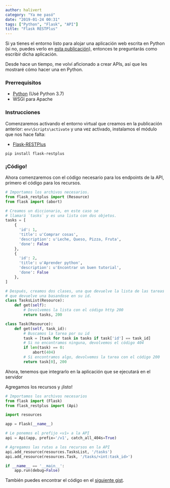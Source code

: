```yaml
---
author: halivert
category: "Ya me pasó"
date: "2019-01-24 00:31"
tags: ["Python", "Flask", "API"]
title: "Flask RESTPlus"
---
```


Si ya tienes el entorno listo para alojar una aplicación web escrita en Python
(si no, puedes verlo en [esta publicación][1]), entonces te preguntarás como
escribir dicha aplicación.

Desde hace un tiempo, me volví aficionado a crear APIs, así que les mostraré
cómo hacer una en Python.

<!-- Seguir leyendo -->

### Prerrequisitos
- [Python][2] (Usé Python 3.7)
- WSGI para Apache

### Instrucciones
Comenzaremos activando el entorno virtual que creamos en la publicación
anterior: `env\Scripts\activate` y una vez activado, instalamos el módulo que
nos hace falta:
- [Flask-RESTPlus][3]

`pip install flask-restplus`

### ¡Código!
Ahora comenzaremos con el código necesario para los endpoints de la API, primero
el código para los recursos.

```python
# Importamos los archivos necesarios.
from flask_restplus import (Resource)
from flask import (abort)

# Creamos un diccionario, en este caso se
# llamará `tasks` y es una lista con dos objetos.
tasks = [
    {
      'id': 1,
      'title': u'Comprar cosas',
      'description': u'Leche, Queso, Pizza, Fruta',
      'done': False
    },
    {
      'id': 2,
      'title': u'Aprender python',
      'description': u'Encontrar un buen tutorial',
      'done': False
    },
]

# Después, creamos dos clases, una que devuelve la lista de las tareas y otra
# que devuelve una basandose en su id.
class TasksList(Resource):
    def get(self):
        # Devolvemos la lista con el código http 200
        return tasks, 200

class Task(Resource):
    def get(self, task_id):
        # Buscamos la tarea por su id
        task = [task for task in tasks if task['id'] == task_id]
        # Si no encontramos ninguna, devolvemos el código 404
        if len(task) == 0:
            abort(404)
        # Si encontramos algo, devolvemos la tarea con el código 200
        return task[0], 200
```

Ahora, tenemos que integrarlo en la aplicación que se ejecutará en el servidor

Agregamos los recursos y ¡listo!

```python
# Importamos los archivos necesarios
from flask import (Flask)
from flask_restplus import (Api)

import resources

app = Flask(__name__)

# Le ponemos el prefijo «v1» a la API
api = Api(app, prefix='/v1', catch_all_404s=True)

# Agregamos las rutas a los recursos en la API
api.add_resource(resources.TasksList, '/tasks')
api.add_resource(resources.Task, '/tasks/<int:task_id>')

if __name__ == '__main__':
    app.run(debug=False)
```

También puedes encontrar el código en el [siguiente gist][4].

[1]: /blog/2019/01/wsgi-apache/
[2]: https://www.python.org
[3]: https://flask-restplus.readthedocs.io/en/stable/
[4]: https://gist.github.com/halivert/7dc06a38b30c2f7093f5b841e893ec6a
